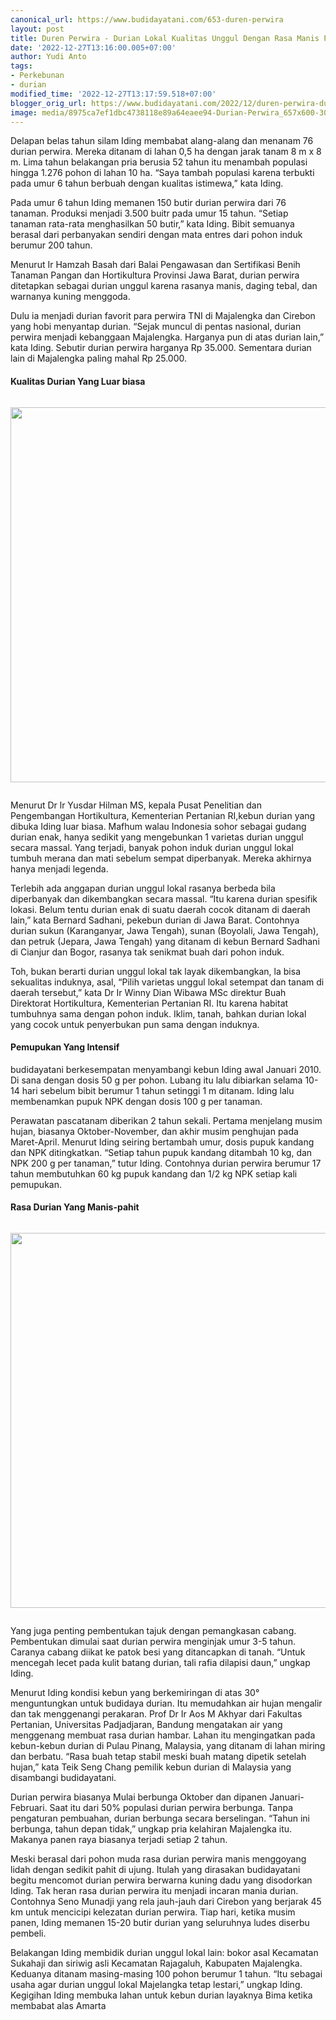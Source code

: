 ```yaml
---
canonical_url: https://www.budidayatani.com/653-duren-perwira
layout: post
title: Duren Perwira - Durian Lokal Kualitas Unggul Dengan Rasa Manis Pahit Dari Majalengka
date: '2022-12-27T13:16:00.005+07:00'
author: Yudi Anto
tags:
- Perkebunan
- durian
modified_time: '2022-12-27T13:17:59.518+07:00'
blogger_orig_url: https://www.budidayatani.com/2022/12/duren-perwira-durian-lokal-kualitas.html
image: media/8975ca7ef1dbc4738118e89a64eaee94-Durian-Perwira_657x600-300x274.jpg
---
```

<p>Delapan belas tahun silam Iding membabat alang-alang dan menanam 76 durian perwira. Mereka ditanam di lahan 0,5 ha dengan jarak tanam 8 m x 8 m. Lima tahun belakangan pria berusia 52 tahun itu menambah populasi hingga 1.276 pohon di lahan 10 ha. &ldquo;Saya tambah populasi karena terbukti pada umur 6 tahun berbuah dengan kualitas istimewa,&rdquo; kata Iding.</p>
<p>Pada umur 6 tahun Iding memanen 150 butir durian perwira dari 76 tanaman. Produksi menjadi 3.500 buitr pada umur 15 tahun. &ldquo;Setiap tanaman rata-rata menghasilkan 50 butir,&rdquo; kata Iding. Bibit semuanya berasal dari perbanyakan sendiri dengan mata entres dari pohon induk berumur 200 tahun.</p>
<p>Menurut Ir Hamzah Basah dari Balai Pengawasan dan Sertifikasi Benih Tanaman Pangan dan Hortikultura Provinsi Jawa Barat, durian perwira ditetapkan sebagai durian unggul karena rasanya manis, daging tebal, dan warnanya kuning menggoda.</p>
<p>Dulu ia menjadi durian favorit para perwira TNI di Majalengka dan Cirebon yang hobi menyantap durian. &ldquo;Sejak muncul di pentas nasional, durian perwira menjadi kebanggaan Majalengka. Harganya pun di atas durian lain,&rdquo; kata Iding. Sebutir durian perwira harganya Rp 35.000. Sementara durian lain di Majalengka paling mahal Rp 25.000.</p>
<h4>Kualitas Durian Yang Luar biasa</h4>
<div class="separator" style="clear: both;"><a href="https://blogger.googleusercontent.com/img/b/R29vZ2xl/AVvXsEhPeaMqetghW-6p-einu0w-uYCYN8jrpCnBkKACKmpAjwZ0eoAoAvIuR5P5wuo89y7qBFLjQvqZ0FLgxmF9MAxUsyujUlc9pJAySUU5xujYzuss47QRIgTwdIZIhR61jkqxSfBkUyKQAF0zIxap0oHAWK776OaulYai4l6nZTZAtGT994-eNdRnxXodYw/s300/Durian-Perwira_657x600-300x274.jpg" style="display: block; padding: 1em 0; text-align: center; "><img alt="" border="0" width="600" data-original-height="274" data-original-width="300" src="https://blogger.googleusercontent.com/img/b/R29vZ2xl/AVvXsEhPeaMqetghW-6p-einu0w-uYCYN8jrpCnBkKACKmpAjwZ0eoAoAvIuR5P5wuo89y7qBFLjQvqZ0FLgxmF9MAxUsyujUlc9pJAySUU5xujYzuss47QRIgTwdIZIhR61jkqxSfBkUyKQAF0zIxap0oHAWK776OaulYai4l6nZTZAtGT994-eNdRnxXodYw/s600/Durian-Perwira_657x600-300x274.jpg"/></a></div>
<p>Menurut Dr lr Yusdar Hilman MS, kepala Pusat Penelitian dan Pengembangan Hortikultura, Kementerian Pertanian RI,kebun durian yang dibuka Iding luar biasa. Mafhum walau Indonesia sohor sebagai gudang durian enak, hanya sedikit yang mengebunkan 1 varietas durian unggul secara massal. Yang terjadi, banyak pohon induk durian unggul lokal tumbuh merana dan mati sebelum sempat diperbanyak. Mereka akhirnya hanya menjadi legenda.</p>
<p>Terlebih ada anggapan durian unggul lokal rasanya berbeda bila diperbanyak dan dikembangkan secara massal. &ldquo;Itu karena durian spesifik lokasi. Belum tentu durian enak di suatu daerah cocok ditanam di daerah lain,&rdquo; kata Bernard Sadhani, pekebun durian di Jawa Barat. Contohnya durian sukun (Karanganyar, Jawa Tengah), sunan (Boyolali, Jawa Tengah), dan petruk (Jepara, Jawa Tengah) yang ditanam di kebun Bernard Sadhani di Cianjur dan Bogor, rasanya tak senikmat buah dari pohon induk.</p>
<p>Toh, bukan berarti durian unggul lokal tak layak dikembangkan, la bisa sekualitas induknya, asal, &ldquo;Pilih varietas unggul lokal setempat dan tanam di daerah tersebut,&rdquo; kata Dr Ir Winny Dian Wibawa MSc direktur Buah Direktorat Hortikultura, Kementerian Pertanian RI. Itu karena habitat tumbuhnya sama dengan pohon induk. Iklim, tanah, bahkan durian lokal yang cocok untuk penyerbukan pun sama dengan induknya.</p>
<h4>Pemupukan Yang Intensif</h4>
<p>budidayatani berkesempatan menyambangi kebun Iding awal Januari 2010. Di sana dengan dosis 50 g per pohon. Lubang itu lalu dibiarkan selama 10-14 hari sebelum bibit berumur 1 tahun setinggi 1 m ditanam. Iding lalu membenamkan pupuk NPK dengan dosis 100 g per tanaman.</p>
<p>Perawatan pascatanam diberikan 2 tahun sekali. Pertama menjelang musim hujan, biasanya Oktober-November, dan akhir musim penghujan pada Maret-April. Menurut Iding seiring bertambah umur, dosis pupuk kandang dan NPK ditingkatkan. &ldquo;Setiap tahun pupuk kandang ditambah 10 kg, dan NPK 200 g per tanaman,&rdquo; tutur Iding. Contohnya durian perwira berumur 17 tahun membutuhkan 60 kg pupuk kandang dan 1/2 kg NPK setiap kali pemupukan.</p>
<h4>Rasa Durian Yang Manis-pahit</h4>
<div class="separator" style="clear: both;"><a href="https://blogger.googleusercontent.com/img/b/R29vZ2xl/AVvXsEhklhNTycdylnM5FZU250nA-XkwwTbudfUZyyZ544TUa5gQr7I62BJl2oAbAFSBMuV3shW8FzqBBNKSMbSJNhmJKRDTgX-rpUMEGqJnUg2wviPY6a7AuVkvV4slPpoGbKm2HmN9gt-mthi_OXTUOcFtFiJsm0eVNX66YzXQ3ntdTL7WEW3LrEyuj7qmYg/s300/Durian-Perwira_800x481-300x180.jpg" style="display: block; padding: 1em 0; text-align: center; "><img alt="" border="0" width="600" data-original-height="180" data-original-width="300" src="https://blogger.googleusercontent.com/img/b/R29vZ2xl/AVvXsEhklhNTycdylnM5FZU250nA-XkwwTbudfUZyyZ544TUa5gQr7I62BJl2oAbAFSBMuV3shW8FzqBBNKSMbSJNhmJKRDTgX-rpUMEGqJnUg2wviPY6a7AuVkvV4slPpoGbKm2HmN9gt-mthi_OXTUOcFtFiJsm0eVNX66YzXQ3ntdTL7WEW3LrEyuj7qmYg/s600/Durian-Perwira_800x481-300x180.jpg"/></a></div>
<p>Yang juga penting pembentukan tajuk dengan pemangkasan cabang. Pembentukan dimulai saat durian perwira menginjak umur 3-5 tahun. Caranya cabang diikat ke patok besi yang ditancapkan di tanah. &ldquo;Untuk mencegah lecet pada kulit batang durian, tali rafia dilapisi daun,&rdquo; ungkap Iding.</p>
<p>Menurut Iding kondisi kebun yang berkemiringan di atas 30&deg; menguntungkan untuk budidaya durian. Itu memudahkan air hujan mengalir dan tak menggenangi perakaran. Prof Dr Ir Aos M Akhyar dari Fakultas Pertanian, Universitas Padjadjaran, Bandung mengatakan air yang menggenang membuat rasa durian hambar. Lahan itu mengingatkan pada kebun-kebun durian di Pulau Pinang, Malaysia, yang ditanam di lahan miring dan berbatu. &ldquo;Rasa buah tetap stabil meski buah matang dipetik setelah hujan,&rdquo; kata Teik Seng Chang pemilik kebun durian di Malaysia yang disambangi budidayatani.</p>
<p>Durian perwira biasanya Mulai berbunga Oktober dan dipanen Januari-Februari. Saat itu dari 50% populasi durian perwira berbunga. Tanpa pengaturan pembuahan, durian berbunga secara berselingan. &ldquo;Tahun ini berbunga, tahun depan tidak,&rdquo; ungkap pria kelahiran Majalengka itu. Makanya panen raya biasanya terjadi setiap 2 tahun.</p>
<p>Meski berasal dari pohon muda rasa durian perwira manis menggoyang lidah dengan sedikit pahit di ujung. Itulah yang dirasakan budidayatani begitu mencomot durian perwira berwarna kuning dadu yang disodorkan Iding. Tak heran rasa durian perwira itu menjadi incaran mania durian. Contohnya Seno Munadji yang rela jauh-jauh dari Cirebon yang berjarak 45 km untuk mencicipi kelezatan durian perwira. Tiap hari, ketika musim panen, Iding memanen 15-20 butir durian yang seluruhnya ludes diserbu pembeli.</p>
<p>Belakangan Iding membidik durian unggul lokal lain: bokor asal Kecamatan Sukahaji dan siriwig asli Kecamatan Rajagaluh, Kabupaten Majalengka. Keduanya ditanam masing-masing 100 pohon berumur 1 tahun. &ldquo;Itu sebagai usaha agar durian unggul lokal Majelangka tetap lestari,&rdquo; ungkap Iding. Kegigihan Iding membuka lahan untuk kebun durian layaknya Bima ketika membabat alas Amarta</p>
